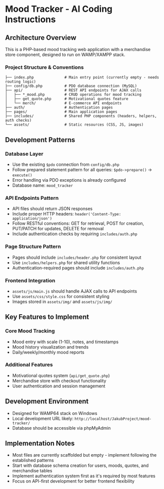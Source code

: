 # Mood Tracker - AI Coding Instructions

## Architecture Overview

This is a PHP-based mood tracking web application with a merchandise store component, designed to run on WAMP/XAMPP stack.

### Project Structure & Conventions

```
├── index.php              # Main entry point (currently empty - needs routing logic)
├── config/db.php          # PDO database connection (MySQL)
├── api/                   # REST API endpoints for AJAX calls
│   ├── *_mood.php         # CRUD operations for mood tracking
│   ├── get_quote.php      # Motivational quotes feature
│   └── merch/             # E-commerce API endpoints
├── auth/                  # Authentication pages
├── pages/                 # Main application pages
├── includes/              # Shared PHP components (headers, helpers, auth checks)
└── assets/                # Static resources (CSS, JS, images)
```

## Development Patterns

### Database Layer

- Use the existing `$pdo` connection from `config/db.php`
- Follow prepared statement pattern for all queries: `$pdo->prepare()` → `execute()`
- Error handling via PDO exceptions is already configured
- Database name: `mood_tracker`

### API Endpoints Pattern

- API files should return JSON responses
- Include proper HTTP headers: `header('Content-Type: application/json')`
- Follow RESTful conventions: GET for retrieval, POST for creation, PUT/PATCH for updates, DELETE for removal
- Include authentication checks by requiring `includes/auth.php`

### Page Structure Pattern

- Pages should include `includes/header.php` for consistent layout
- Use `includes/helpers.php` for shared utility functions
- Authentication-required pages should include `includes/auth.php`

### Frontend Integration

- `assets/js/main.js` should handle AJAX calls to API endpoints
- Use `assets/css/style.css` for consistent styling
- Images stored in `assets/img/` and `assets/js/img/`

## Key Features to Implement

### Core Mood Tracking

- Mood entry with scale (1-10), notes, and timestamps
- Mood history visualization and trends
- Daily/weekly/monthly mood reports

### Additional Features

- Motivational quotes system (`api/get_quote.php`)
- Merchandise store with checkout functionality
- User authentication and session management

## Development Environment

- Designed for WAMP64 stack on Windows
- Local development URL likely: `http://localhost/JakubProject/mood-tracker/`
- Database should be accessible via phpMyAdmin

## Implementation Notes

- Most files are currently scaffolded but empty - implement following the established patterns
- Start with database schema creation for users, moods, quotes, and merchandise tables
- Implement authentication system first as it's required by most features
- Focus on API-first development for better frontend flexibility
